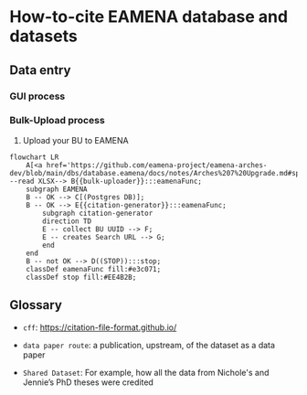 # How-to-cite EAMENA database and datasets

## Data entry

### GUI process

### Bulk-Upload process

1. Upload your BU to EAMENA

```mermaid
flowchart LR
	A[<a href='https://github.com/eamena-project/eamena-arches-dev/blob/main/dbs/database.eamena/docs/notes/Arches%207%20Upgrade.md#splitchunk'>BU</a>] --read XLSX--> B{{bulk-uploader}}:::eamenaFunc;
	subgraph EAMENA
	B -- OK --> C[(Postgres DB)];
	B -- OK --> E{{citation-generator}}:::eamenaFunc;
		subgraph citation-generator
		direction TD
		E -- collect BU UUID --> F;
		E -- creates Search URL --> G;
		end
	end
	B -- not OK --> D((STOP)):::stop;
	classDef eamenaFunc fill:#e3c071;
	classDef stop fill:#EE4B2B;
```


## Glossary

- `cff`: https://citation-file-format.github.io/

- `data paper route`: a publication, upstream, of the dataset as a data paper

- `Shared Dataset`: For example, how all the data from Nichole's and Jennie’s PhD theses were credited